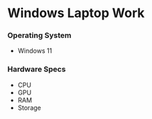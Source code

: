 # Windows Laptop Work

### Operating System

- Windows 11

### Hardware Specs

- CPU
- GPU
- RAM
- Storage
